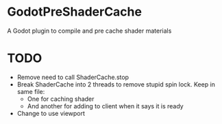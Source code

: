 # GodotPreShaderCache
A Godot plugin to compile and pre cache shader materials

# TODO

* Remove need to call ShaderCache.stop
* Break ShaderCache into 2 threads to remove stupid spin lock. Keep in same file:
	* One for caching shader
	* And another for adding to client when it says it is ready 
* Change to use viewport 
